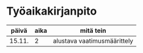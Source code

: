 # Työaikakirjanpito
| päivä | aika | mitä tein |
| --- | --- | --- |
| 15.11. | 2 | alustava vaatimusmäärittely |
